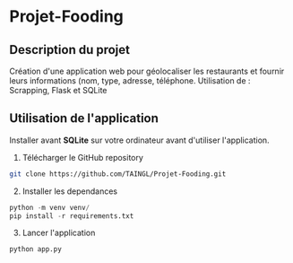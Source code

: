 # Projet-Fooding

## Description du projet

Création d'une application web pour géolocaliser les restaurants et fournir leurs informations (nom, type, adresse, téléphone.
Utilisation de : Scrapping, Flask et SQLite 

## Utilisation de l'application
Installer avant **SQLite** sur votre ordinateur avant d'utiliser l'application.

1. Télécharger le GitHub repository
```bash
git clone https://github.com/TAINGL/Projet-Fooding.git
```
2. Installer les dependances

```python
python -m venv venv/
pip install -r requirements.txt
```
3. Lancer l'application

```python
python app.py 
```
